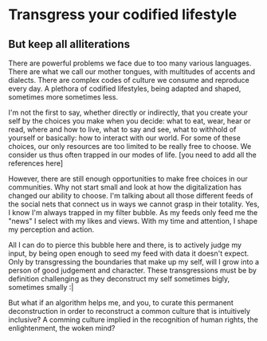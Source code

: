 # Transgress your codified lifestyle
## But keep all alliterations

There are powerful problems we face due to too many various languages. 
There are what we call our mother tongues, with multitudes of accents and dialects. 
There are complex codes of culture we consume and reproduce every day. 
A plethora of codified lifestyles, being adapted and shaped, sometimes more sometimes less. 

I'm not the first to say, whether directly or indirectly, 
that you create your self by the choices you make when you decide: 
  what to eat, wear, hear or read, 
  where and how to live, 
  what to say and see, 
  what to withhold of yourself or 
  basically: how to interact with our world. 
For some of these choices, our only resources are too limited to be really free to choose. 
We consider us thus often trapped in our modes of life. 
[you need to add all the references here]

However, there are still enough opportunities to make free choices in our communities. 
Why not start small and look at how the digitalization has changed our ability to choose. 
I'm talking about all those different feeds of the social nets that connect us 
in ways we cannot grasp in their totality. 
Yes, I know I'm always trapped in my filter bubble. 
As my feeds only feed me the "news" I select with my likes and views. 
With my time and attention, I shape my perception and action.

All I can do to pierce this bubble here and there, is to actively judge my input, 
by being open enough to seed my feed with data it doesn't expect. 
Only by transgressing the boundaries that make up my self, 
will I grow into a person of good judgement and character. 
These transgressions must be by definition challenging as they deconstruct my self 
  sometimes bigly, sometimes smally :|

But what if an algorithm helps me, and you, 
to curate this permanent deconstruction in order to reconstruct a common culture that is intuitively inclusive? 
A comming culture implied in the recognition of human rights, the enlightenment, the woken mind?
